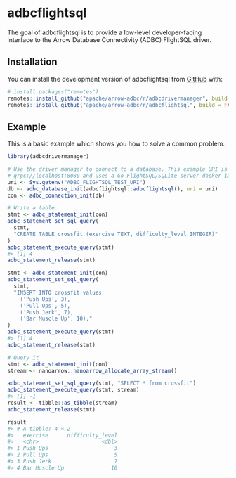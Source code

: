 
<!---
  Licensed to the Apache Software Foundation (ASF) under one
  or more contributor license agreements.  See the NOTICE file
  distributed with this work for additional information
  regarding copyright ownership.  The ASF licenses this file
  to you under the Apache License, Version 2.0 (the
  "License"); you may not use this file except in compliance
  with the License.  You may obtain a copy of the License at
    http://www.apache.org/licenses/LICENSE-2.0
  Unless required by applicable law or agreed to in writing,
  software distributed under the License is distributed on an
  "AS IS" BASIS, WITHOUT WARRANTIES OR CONDITIONS OF ANY
  KIND, either express or implied.  See the License for the
  specific language governing permissions and limitations
  under the License.
-->
<!-- README.md is generated from README.Rmd. Please edit that file -->

# adbcflightsql

<!-- badges: start -->
<!-- badges: end -->

The goal of adbcflightsql is to provide a low-level developer-facing
interface to the Arrow Database Connectivity (ADBC) FlightSQL driver.

## Installation

You can install the development version of adbcflightsql from
[GitHub](https://github.com/) with:

``` r
# install.packages("remotes")
remotes::install_github("apache/arrow-adbc/r/adbcdrivermanager", build = FALSE)
remotes::install_github("apache/arrow-adbc/r/adbcflightsql", build = FALSE)
```

## Example

This is a basic example which shows you how to solve a common problem.

``` r
library(adbcdrivermanager)

# Use the driver manager to connect to a database. This example URI is
# grpc://localhost:8080 and uses a Go FlightSQL/SQLite server docker image
uri <- Sys.getenv("ADBC_FLIGHTSQL_TEST_URI")
db <- adbc_database_init(adbcflightsql::adbcflightsql(), uri = uri)
con <- adbc_connection_init(db)

# Write a table
stmt <- adbc_statement_init(con)
adbc_statement_set_sql_query(
  stmt,
  "CREATE TABLE crossfit (exercise TEXT, difficulty_level INTEGER)"
)
adbc_statement_execute_query(stmt)
#> [1] 4
adbc_statement_release(stmt)

stmt <- adbc_statement_init(con)
adbc_statement_set_sql_query(
  stmt,
  "INSERT INTO crossfit values
    ('Push Ups', 3),
    ('Pull Ups', 5),
    ('Push Jerk', 7),
    ('Bar Muscle Up', 10);"
)
adbc_statement_execute_query(stmt)
#> [1] 4
adbc_statement_release(stmt)

# Query it
stmt <- adbc_statement_init(con)
stream <- nanoarrow::nanoarrow_allocate_array_stream()

adbc_statement_set_sql_query(stmt, "SELECT * from crossfit")
adbc_statement_execute_query(stmt, stream)
#> [1] -1
result <- tibble::as_tibble(stream)
adbc_statement_release(stmt)

result
#> # A tibble: 4 × 2
#>   exercise      difficulty_level
#>   <chr>                    <dbl>
#> 1 Push Ups                     3
#> 2 Pull Ups                     5
#> 3 Push Jerk                    7
#> 4 Bar Muscle Up               10
```
